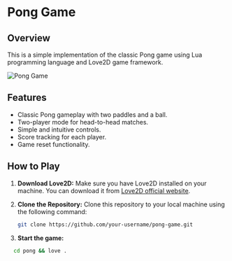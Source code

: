 # Pong Game

## Overview

This is a simple implementation of the classic Pong game using Lua programming language and Love2D game framework.

![Pong Game](pong_screenshot.png)

## Features

- Classic Pong gameplay with two paddles and a ball.
- Two-player mode for head-to-head matches.
- Simple and intuitive controls.
- Score tracking for each player.
- Game reset functionality.

## How to Play

1. **Download Love2D:**
   Make sure you have Love2D installed on your machine. You can download it from [Love2D official website](https://love2d.org/).

2. **Clone the Repository:**
   Clone this repository to your local machine using the following command:

   ```bash
   git clone https://github.com/your-username/pong-game.git

2. **Start the game:**

```bash
  cd pong && love .
